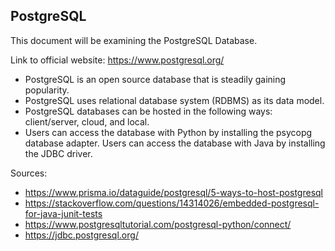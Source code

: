 ## PostgreSQL
This document will be examining the PostgreSQL Database.

Link to official website: https://www.postgresql.org/

* PostgreSQL is an open source database that is steadily gaining popularity.
* PostgreSQL uses relational database system (RDBMS) as its data model.
* PostgreSQL databases can be hosted in the following ways: client/server, cloud, and local.
* Users can access the database with Python by installing the psycopg database adapter. Users can access the database with Java by installing the JDBC driver.

Sources:
* https://www.prisma.io/dataguide/postgresql/5-ways-to-host-postgresql
* https://stackoverflow.com/questions/14314026/embedded-postgresql-for-java-junit-tests
* https://www.postgresqltutorial.com/postgresql-python/connect/
* https://jdbc.postgresql.org/

